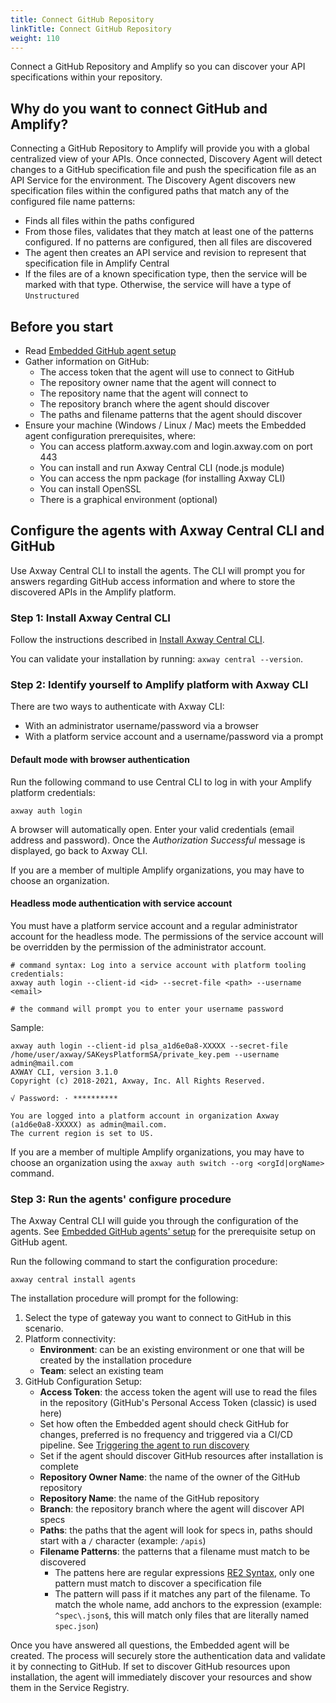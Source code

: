 ```yaml
---
title: Connect GitHub Repository
linkTitle: Connect GitHub Repository
weight: 110
---
```

Connect a GitHub Repository and Amplify so you can discover your API specifications within your repository.

## Why do you want to connect GitHub and Amplify?

Connecting a GitHub Repository to Amplify will provide you with a global centralized view of your APIs. Once connected, Discovery Agent will detect changes to a GitHub specification file and push the specification file as an API Service for the environment. The Discovery Agent discovers new specification files within the configured paths that match any of the configured file name patterns:

* Finds all files within the paths configured
* From those files, validates that they match at least one of the patterns configured. If no patterns are configured, then all files are discovered
* The agent then creates an API service and revision to represent that specification file in Amplify Central
* If the files are of a known specification type, then the service will be marked with that type. Otherwise, the service will have a type of `Unstructured`

## Before you start

* Read [Embedded GitHub agent setup](/docs/connect_manage_environ/connect_github_repository/embedded-agent-setup/)
* Gather information on GitHub:
    * The access token that the agent will use to connect to GitHub
    * The repository owner name that the agent will connect to
    * The repository name that the agent will connect to
    * The repository branch where the agent should discover
    * The paths and filename patterns that the agent should discover
* Ensure your machine (Windows / Linux / Mac) meets the Embedded agent configuration prerequisites, where:
    * You can access platform.axway.com and login.axway.com on port 443
    * You can install and run Axway Central CLI (node.js module)
    * You can access the npm package (for installing Axway CLI)
    * You can install OpenSSL
    * There is a graphical environment (optional)

## Configure the agents with Axway Central CLI and GitHub

Use Axway Central CLI to install the agents. The CLI will prompt you for answers regarding GitHub access information and where to store the discovered APIs in the Amplify platform.

### Step 1: Install Axway Central CLI

Follow the instructions described in [Install Axway Central CLI](/docs/integrate_with_central/cli_central/cli_install/).

You can validate your installation by running: `axway central --version`.

### Step 2: Identify yourself to Amplify platform with Axway CLI

There are two ways to authenticate with Axway CLI:

* With an administrator username/password via a browser
* With a platform service account and a username/password via a prompt

#### Default mode with browser authentication

Run the following command to use Central CLI to log in with your Amplify platform credentials:

```shell
axway auth login
```

A browser will automatically open.
Enter your valid credentials (email address and password). Once the *Authorization Successful* message is displayed, go back to Axway CLI.

If you are a member of multiple Amplify organizations, you may have to choose an organization.

#### Headless mode authentication with service account

You must have a platform service account and a regular administrator account for the headless mode. The permissions of the service account will be overridden by the permission of the administrator account.

```shell
# command syntax: Log into a service account with platform tooling credentials:
axway auth login --client-id <id> --secret-file <path> --username <email>

# the command will prompt you to enter your username password
```

Sample:

```shell
axway auth login --client-id plsa_a1d6e0a8-XXXXX --secret-file /home/user/axway/SAKeysPlatformSA/private_key.pem --username admin@mail.com
AXWAY CLI, version 3.1.0
Copyright (c) 2018-2021, Axway, Inc. All Rights Reserved.

√ Password: · **********

You are logged into a platform account in organization Axway (a1d6e0a8-XXXXX) as admin@mail.com.
The current region is set to US.
```

If you are a member of multiple Amplify organizations, you may have to choose an organization using the `axway auth switch --org <orgId|orgName>` command.

### Step 3: Run the agents' configure procedure

The Axway Central CLI will guide you through the configuration of the agents. See [Embedded GitHub agents' setup](/docs/connect_manage_environ/connect_github_repository/embedded-agent-setup/) for the prerequisite setup on GitHub agent.

Run the following command to start the configuration procedure:

```shell
axway central install agents
```

The installation procedure will prompt for the following:

1. Select the type of gateway you want to connect to GitHub in this scenario.
2. Platform connectivity:
   * **Environment**: can be an existing environment or one that will be created by the installation procedure
   * **Team**: select an existing team
3. GitHub Configuration Setup:
   * **Access Token**: the access token the agent will use to read the files in the repository (GitHub's Personal Access Token (classic) is used here)
   * Set how often the Embedded agent should check GitHub for changes, preferred is no frequency and triggered via a CI/CD pipeline. See [Triggering the agent to run discovery](/docs/connect_manage_environ/connected_agent_common_reference/embedded-agent-triggers/#triggering-the-agent-to-run-discovery)
   * Set if the agent should discover GitHub resources after installation is complete
   * **Repository Owner Name**: the name of the owner of the GitHub repository
   * **Repository Name**: the name of the GitHub repository
   * **Branch**:  the repository branch where the agent will discover API specs
   * **Paths**: the paths that the agent will look for specs in, paths should start with a `/` character (example: `/apis`)
   * **Filename Patterns**: the patterns that a filename must match to be discovered
     * The pattens here are regular expressions [RE2 Syntax](https://github.com/google/re2/wiki/Syntax), only one pattern must match to discover a specification file
     * The pattern will pass if it matches any part of the filename. To match the whole name, add anchors to the expression (example: `^spec\.json$`, this will match only files that are literally named `spec.json`)

Once you have answered all questions, the Embedded agent will be created. The process will securely store the authentication data and validate it by connecting to GitHub. If set to discover GitHub resources upon installation, the agent will immediately discover your resources and show them in the Service Registry.
